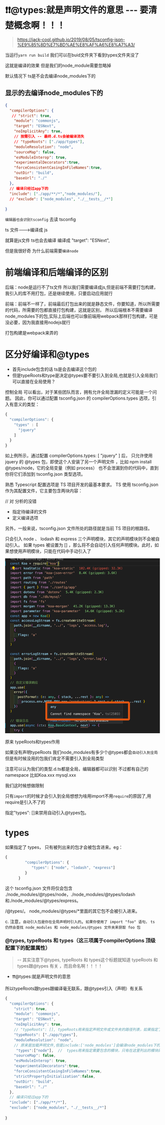 # ❗️❗️@types:就是声明文件的意思  --- 要清楚概念啊！！！
>  https://jack-cool.github.io/2019/08/05/tsconfig-json-%E9%85%8D%E7%BD%AE%E8%AF%A6%E8%A7%A3/


当运行`yarn run build` 我们可以在buid文件夹下看到types文件夹没了

这就是编译的效果  但是我们的node_module需要忽略掉




默认情况下 ts是不会去编译node_modules下的


## 显示的去编译node_modules下的
```JSON
{
  "compilerOptions": {
   // "strict": true,
    "module": "commonjs",
    "target": "ESNext",
    "noImplicitAny": true,
    // 按需引入 -- 最终.d.ts会被编译消失
    // "typeRoots": ["./app/types"],
    "moduleResolution": "node",
    "sourceMap": false,
    "esModuleInterop": true,
    "experimentalDecorators":true,
    "forceConsistentCasingInFileNames":true,
    "outDir": "build",
    "baseUrl": "./"
  },
  // 编译只经过app下的
  "include": ["./app/**/*","node_modules/"],
  // "exclude": ["node_modules", "./__tests__/*"]

}

```

`编辑器也会识别tsconfig` 去读 tsconfig

ts 文件--->编译成 js


就算是js文件 ts也会去编译  编译成 "target": "ESNext",

但是我很好奇 为什么前端需要`编译node`



# 前端编译和后端编译的区别

后端：node是运行不了ts文件 所以我们需要编译成js,但是前端不需要打包构建，我引入的库不用打包，还是继续使用，只要启动应用就行

前端：前端不一样了，前端最后打包出来的就是静态文件，你要知道，所以所需要的代码，所需要的包都直接打包构建，这就是区别，
所以后端根本不需要编译node_modules下的包,实际上后端也可以像前端用webpack那样打包构建，可是没必要，因为我直接用nodejs就行


打包构建是webpack来弄的


# 区分好编译和@types

- 首先include包含的话 ts是会去编译这个包的
- 但是typeRoots和type是决定@types要不要引入到全局,也就是引入全局我们可以直接在全局使用？


控制全局
可以看出，对于某些团队而言，拥有允许全局泄漏的定义可能是一个问题。
因此，你可以通过配置 tsconfig.json 的 compilerOptions.types 选项，引入有意义的类型：

```javascript
{
  "compilerOptions": {
    "types" : [
      "jquery"
    ]
  }
}
```

如上例所示，通过配置 compilerOptions.types: [ "jquery" ] 后，
只允许使用 jquery 的 @types 包，即使这个人安装了另一个声明文件
，比如 npm install @types/node，它的全局变量（例如 process）
也不会泄漏到你的代码中，直到你将它们添加到 tsconfig.json 类型选项。



熟悉 Typescript 配置选项是 TS 项目开发的最基本要求。
TS 使用 tsconfig.json 作为其配置文件，它主要包含两块内容：

// 对 分析的没错
- 指定待编译的文件
- 定义编译选项

另外，一般来说，tsconfig.json 文件所处的路径就是当前 TS 项目的根路径。


只会引入 node 、 lodash 和 express 三个声明模块，其它的声明模块则不会被自动引入。
如果 types 被设置为 [] ，那么将不会自动引入任何声明模块。此时，如果想使用声明模块，只能在代码中手动引入了



![](./types.png)

原来 typeRoots和types作用

如果没有声明typeRoots 我们node_modules有多少个@types都会`自动引入到全局 `但是有时候没用的包我们肯定不需要引入到全局类型

注意可以认为我们的类型.d.ts都是全局，编辑器都可以识别  不过都有自己的namespace 比如Koa.xxx mysql.xxx

我们这时候想做限制

只有`import`的时候才会引入到全局想想为啥用import不用`require`的原因了,用require是引入不了的

指定"types": []来禁用自动引入@types包。

# types
如果指定了 types， 只有被列出来的包才会被包含进来。eg：

```javascript
{
         "compilerOptions": {
            "types": ["node", "lodash", "express"]
         }
      }
```
这个 tsconfig.json 文件将仅会包含 ./node_modules/@types/node，./node_modules/@types/lodash和./node_modules/@types/express。

/@types/。 node_modules/@types/*里面的其它包不会被引入进来。

c. 注意，`自动引入包是你在全局声明时引入的`。`如果你使用了 import "foo" 语句，`
`ts 仍然会查找 node_modules 和 node_modules/@types 文件夹来获取 foo 包`


### @types, typeRoots 和 types（这三项属于compilerOptions 顶级配置下的配置属性）

>  -- 其实注意下@types, typeRoots 和 types这个标题就知道 typeRoots 和 types跟@types 有关 ，而且命名啊！！！！

- ❗️❗️@types:就是声明文件的意思

所以typeRoots跟types跟编译毫无联系，跟@types引入（声明）有关系


```javascript
{
  "compilerOptions": {
    "strict": true,
    "module": "commonjs",
    "target": "ESNext",
    "noImplicitAny": true,
    // "typeRoots": [], typeRoots用来指定声明文件或文件夹的路径列表，如果指定了此项，则只有在这里列出的声明文件才会被加载
    "typeRoots": ["./app/types"],
    "moduleResolution": "node",
    // 原来是加载声明文件,但是include:['node_modules']会编译node_modules下的包
     "types":["node"],  //  types用来指定需要包含的模块，只有在这里列出的模块的`声明文件`才会被加载进来 
    "sourceMap": false,
    "esModuleInterop": true,
    "experimentalDecorators":true,
    "forceConsistentCasingInFileNames":true,
    "strictPropertyInitialization":false,
    "outDir": "build",
    "baseUrl": "./"
  },
  // 编译只经过app下的
  "include": ["./app/**/*"],
  "exclude": ["node_modules", "./__tests__/*"]

}
```